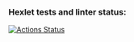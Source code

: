 ### Hexlet tests and linter status:
[![Actions Status](https://github.com/vetneka/frontend-project-lvl4/workflows/hexlet-check/badge.svg)](https://github.com/vetneka/frontend-project-lvl4/actions)